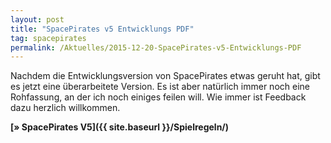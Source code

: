 ```yaml
---
layout: post
title: "SpacePirates v5 Entwicklungs PDF"
tag: spacepirates
permalink: /Aktuelles/2015-12-20-SpacePirates-v5-Entwicklungs-PDF
---
```


Nachdem die Entwicklungsversion von SpacePirates etwas geruht hat, gibt es jetzt eine überarbeitete Version. Es ist aber natürlich immer noch eine Rohfassung, an der ich noch einiges feilen will. Wie immer ist Feedback dazu herzlich willkommen.

**[&raquo; SpacePirates V5]({{ site.baseurl }}/Spielregeln/)**


